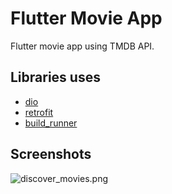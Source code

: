 # Flutter Movie App

Flutter movie app using TMDB API.

## Libraries uses

- [dio](https://pub.dev/packages/dio)
- [retrofit](https://pub.dev/packages/retrofit)
- [build_runner](https://pub.dev/packages/build_runner)


## Screenshots

![discover_movies.png](screenshot%2Fdiscover_movies.png)